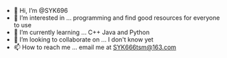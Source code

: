- 👋 Hi, I’m @SYK696
- 👀 I’m interested in ... programming and find good resources for everyone to use
- 🌱 I’m currently learning ... C++ Java and Python
- 💞️ I’m looking to collaborate on ... I don't know yet 
- 📫 How to reach me ... email me at SYK666tsm@163.com

<!---
SYK696/SYK696 is a ✨ special ✨ repository because its `README.md` (this file) appears on your GitHub profile.
You can click the Preview link to take a look at your changes.
--->
